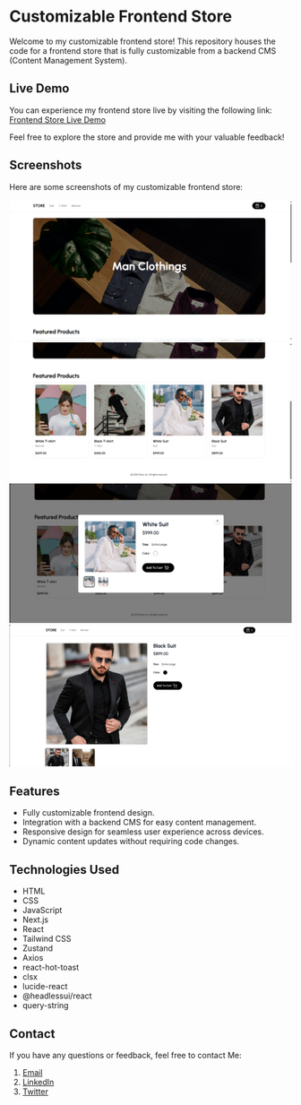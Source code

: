 # Customizable Frontend Store

Welcome to my customizable frontend store! This repository houses the code for a frontend store that is fully customizable from a backend CMS (Content Management System).

## Live Demo

You can experience my frontend store live by visiting the following link: [Frontend Store Live Demo](https://store-cms-dashboard.vercel.app)

Feel free to explore the store and provide me with your valuable feedback!

## Screenshots

Here are some screenshots of my customizable frontend store:

![Screenshot 1](/screenshots/Store_1.png)
![Screenshot 2](/screenshots/Store_2.png)
![Screenshot 3](/screenshots/Store_3.png)
![Screenshot 4](/screenshots/Store_4.png)

## Features

- Fully customizable frontend design.
- Integration with a backend CMS for easy content management.
- Responsive design for seamless user experience across devices.
- Dynamic content updates without requiring code changes.

## Technologies Used

- HTML
- CSS
- JavaScript
- Next.js
- React
- Tailwind CSS
- Zustand
- Axios
- react-hot-toast
- clsx
- lucide-react
- @headlessui/react
- query-string

## Contact

If you have any questions or feedback, feel free to contact Me:

1. [Email](sp.webdev2024@gmail.com)
2. [LinkedIn](https://www.linkedin.com/in/sarhan-patel-20241c)
3. [Twitter](https://twitter.com/SarhanWebDev)
